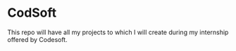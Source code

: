 # CodSoft
This repo will have all my projects to which I will create during my internship offered by Codesoft.
